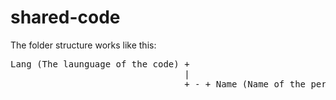 # shared-code

The folder structure works like this:
<pre>
Lang (The launguage of the code) +
                                 |
                                 + - + Name (Name of the person sharing the code) + 
                                                                                  |
                                                                                  + - + FIle (The code file or the folder with the files if there are multiple)
</pre>
